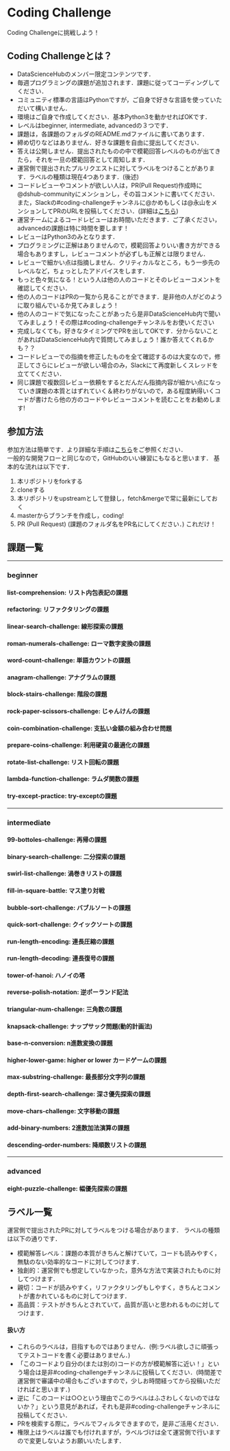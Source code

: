 # Coding Challenge

Coding Challengeに挑戦しよう！

## Coding Challengeとは？
- DataScienceHubのメンバー限定コンテンツです．
- 毎週プログラミングの課題が追加されます．課題に従ってコーディングしてください．
- コミュニティ標準の言語はPythonですが，ご自身で好きな言語を使っていただいて構いません．
- 環境はご自身で作成してください．基本Python3を動かせればOKです．
- レベルはbeginner, intermediate, advancedの３つです．
- 課題は，各課題のフォルダのREADME.mdファイルに書いてあります．
- 締め切りなどはありません．好きな課題を自由に提出してください． 
- 答えは公開しません．提出されたものの中で模範回答レベルのものが出てきたら，それを一旦の模範回答として周知します．
- 運営側で提出されたプルリクエストに対してラベルをつけることがあります．ラベルの種類は現在4つあります．(後述)
- コードレビューやコメントが欲しい人は，PR(Pull Request)作成時に@dshub-communityにメンションし，その旨コメントに書いてください．また，Slackの#coding-challengeチャンネルに@かめもしくは@永山をメンションしてPRのURLを投稿してください．(詳細は[こちら](https://datawokagaku.com/coding_challenge/))
- 運営チームによるコードレビューはお時間いただきます．ご了承ください，advancedの課題は特に時間を要します！
- レビューはPython3のみとなります．
- プログラミングに正解はありませんので，模範回答よりいい書き方ができる場合もありますし，レビューコメントが必ずしも正解とは限りません．
- レビューで細かい点は指摘しません．クリティカルなところ，もう一歩先のレベルなど，ちょっとしたアドバイスをします．
- もっと色々気になる！という人は他の人のコードとそのレビューコメントを確認してください．
- 他の人のコードはPRの一覧から見ることができます．是非他の人がどのように取り組んでいるか見てみましょう！
- 他の人のコードで気になったことがあったら是非DataScienceHub内で聞いてみましょう！その際は#coding-challengeチャンネルをお使いください
- 完成しなくても，好きなタイミングでPRを出してOKです．分からないことがあればDataScienceHub内で質問してみましょう！誰か答えてくれるかも？？
- コードレビューでの指摘を修正したものを全て確認するのは大変なので，修正してさらにレビューが欲しい場合のみ，Slackにて再度新しくスレッドを立ててください．
- 同じ課題で複数回レビュー依頼をするとだんだん指摘内容が細かい点になっていき課題の本質とはずれていく＆終わりがないので，ある程度納得いくコードが書けたら他の方のコードやレビューコメントを読むことをお勧めします!



## 参加方法
参加方法は簡単です．より詳細な手順は[こちら](https://datawokagaku.com/coding_challenge/)をご参照ください．  
一般的な開発フローと同じなので，GitHubのいい練習にもなると思います．
基本的な流れは以下です．
1. 本リポジトリをforkする
2. cloneする
3. 本リポジトリをupstreamとして登録し，fetch&mergeで常に最新にしておく
4. masterからブランチを作成し，coding!
5. PR (Pull Request)  (課題のフォルダ名をPR名にしてください．)
これだけ！

## 課題一覧
---
### beginner
#### list-comprehension: リスト内包表記の課題
#### refactoring: リファクタリングの課題
#### linear-search-challenge: 線形探索の課題
#### roman-numerals-challenge: ローマ数字変換の課題
#### word-count-challenge: 単語カウントの課題  
#### anagram-challenge: アナグラムの課題
#### block-stairs-challenge: 階段の課題
#### rock-paper-scissors-challenge: じゃんけんの課題
#### coin-combination-challenge: 支払い金額の組み合わせ問題
#### prepare-coins-challenge: 利用硬貨の最適化の課題
#### rotate-list-challenge: リスト回転の課題
#### lambda-function-challenge: ラムダ関数の課題
#### try-except-practice: try-exceptの課題
---
### intermediate
#### 99-bottoles-challenge: 再帰の課題
#### binary-search-challenge: 二分探索の課題
#### swirl-list-challenge: 渦巻きリストの課題
#### fill-in-square-battle: マス塗り対戦
#### bubble-sort-challenge: バブルソートの課題
#### quick-sort-challenge: クイックソートの課題
#### run-length-encoding: 連長圧縮の課題
#### run-length-decoding: 連長復号の課題
#### tower-of-hanoi: ハノイの塔
#### reverse-polish-notation: 逆ポーランド記法
#### triangular-num-challenge: 三角数の課題
#### knapsack-challenge: ナップサック問題(動的計画法)
#### base-n-conversion: n進数変換の課題
#### higher-lower-game: higher or lower カードゲームの課題
#### max-substring-challenge: 最長部分文字列の課題
#### depth-first-search-challenge: 深さ優先探索の課題
#### move-chars-challenge: 文字移動の課題
#### add-binary-numbers: 2進数加法演算の課題
#### descending-order-numbers: 降順数リストの課題
---
### advanced
#### eight-puzzle-challenge: 幅優先探索の課題

## ラベル一覧
運営側で提出されたPRに対してラベルをつける場合があります．
ラベルの種類は以下の通りです．
- 模範解答レベル：課題の本質がきちんと解けていて，コードも読みやすく，無駄のない効率的なコードに対してつけます．
- 独創的：運営側でも想定していなかった，意外な方法で実装されたものに対してつけます．
- 親切：コードが読みやすく，リファクタリングもしやすく，きちんとコメントが書かれているものに対してつけます．
- 高品質：テストがきちんとされていて，品質が高いと思われるものに対してつけます．
#### 扱い方
- これらのラベルは，目指すものではありません．(例:ラベル欲しさに頑張ってテストコードを書く必要はありません．)
- 「このコードより自分の(または別の)コードの方が模範解答に近い！」という場合は是非#coding-challengeチャンネルに投稿してください．(時間差で運営側で審議中の場合もございますので，少しお時間経ってから投稿いただければと思います．)
- 逆に「このコードは○○という理由でこのラベルはふさわしくないのではないか？」という意見があれば，それも是非#coding-challengeチャンネルに投稿してください．
- PRを検索する際に，ラベルでフィルタできますので，是非ご活用ください．
- 権限上はラベルは誰でも付けれますが，ラベルづけは全て運営側で行いますので変更しないようお願いいたします．